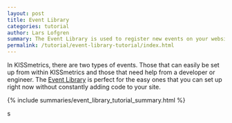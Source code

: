 ```yaml
---
layout: post
title: Event Library
categories: tutorial
author: Lars Lofgren
summary: The Event Library is used to register new events on your website without additional code changes.
permalink: /tutorial/event-library-tutorial/index.html
---
```

<div id="wistia_53aa1d1fd5" class="wistia_embed wistia-embed" data-video-width="640" data-video-height="400">
</div>

In KISSmetrics, there are two types of events. Those that can easily be set up from within KISSmetrics and those that need help from a developer or engineer. The [Event Library][event-library] is perfect for the easy ones that you can set up right now without constantly adding code to your site.

{% include summaries/event_library_tutorial_summary.html %}

[event-library]: https://app.kissmetrics.com/wizard

<script charset="ISO-8859-1" src="http://fast.wistia.com/static/E-v1.js">
</script>
<script type="text/javascript">
loadKMTrackableVideo("53aa1d1fd5", "Events Library Introduction");
</script>s